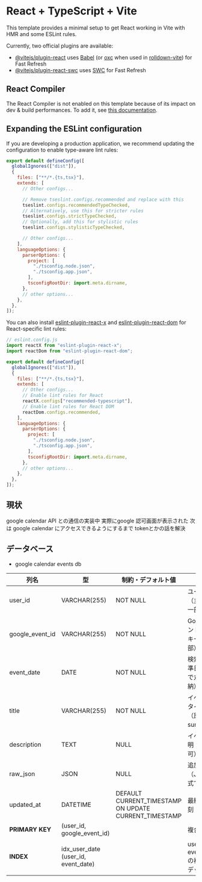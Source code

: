 # React + TypeScript + Vite

This template provides a minimal setup to get React working in Vite with HMR and some ESLint rules.

Currently, two official plugins are available:

- [@vitejs/plugin-react](https://github.com/vitejs/vite-plugin-react/blob/main/packages/plugin-react) uses [Babel](https://babeljs.io/) (or [oxc](https://oxc.rs) when used in [rolldown-vite](https://vite.dev/guide/rolldown)) for Fast Refresh
- [@vitejs/plugin-react-swc](https://github.com/vitejs/vite-plugin-react/blob/main/packages/plugin-react-swc) uses [SWC](https://swc.rs/) for Fast Refresh

## React Compiler

The React Compiler is not enabled on this template because of its impact on dev & build performances. To add it, see [this documentation](https://react.dev/learn/react-compiler/installation).

## Expanding the ESLint configuration

If you are developing a production application, we recommend updating the configuration to enable type-aware lint rules:

```js
export default defineConfig([
  globalIgnores(["dist"]),
  {
    files: ["**/*.{ts,tsx}"],
    extends: [
      // Other configs...

      // Remove tseslint.configs.recommended and replace with this
      tseslint.configs.recommendedTypeChecked,
      // Alternatively, use this for stricter rules
      tseslint.configs.strictTypeChecked,
      // Optionally, add this for stylistic rules
      tseslint.configs.stylisticTypeChecked,

      // Other configs...
    ],
    languageOptions: {
      parserOptions: {
        project: [
          "./tsconfig.node.json",
          "./tsconfig.app.json",
        ],
        tsconfigRootDir: import.meta.dirname,
      },
      // other options...
    },
  },
]);
```

You can also install [eslint-plugin-react-x](https://github.com/Rel1cx/eslint-react/tree/main/packages/plugins/eslint-plugin-react-x) and [eslint-plugin-react-dom](https://github.com/Rel1cx/eslint-react/tree/main/packages/plugins/eslint-plugin-react-dom) for React-specific lint rules:

```js
// eslint.config.js
import reactX from "eslint-plugin-react-x";
import reactDom from "eslint-plugin-react-dom";

export default defineConfig([
  globalIgnores(["dist"]),
  {
    files: ["**/*.{ts,tsx}"],
    extends: [
      // Other configs...
      // Enable lint rules for React
      reactX.configs["recommended-typescript"],
      // Enable lint rules for React DOM
      reactDom.configs.recommended,
    ],
    languageOptions: {
      parserOptions: {
        project: [
          "./tsconfig.node.json",
          "./tsconfig.app.json",
        ],
        tsconfigRootDir: import.meta.dirname,
      },
      // other options...
    },
  },
]);
```

## 現状

google calendar API との通信の実装中
実際にgoogle 認可画面が表示された
次は
google calendar にアクセスできるようにするまで
tokenとかの話を解決

## データベース

- google calendar events db


| 列名             | 型              | 制約・デフォルト値                                     | 説明 |
|------------------|-----------------|--------------------------------------------------------|------|
| user_id          | VARCHAR(255)    | NOT NULL                                               | ユーザーID（主キーの一部） |
| google_event_id  | VARCHAR(255)    | NOT NULL                                               | GoogleイベントID（主キーの一部） |
| event_date       | DATE            | NOT NULL                                               | 検索用の基準日（JSTで丸めて格納） |
| title            | VARCHAR(255)    | NOT NULL                                               | イベントのタイトル（原則 summary） |
| description      | TEXT            | NULL                                                   | イベント説明（空でも可） |
| raw_json         | JSON            | NULL                                                   | 追加情報（JSON形式で格納） |
| updated_at       | DATETIME        | DEFAULT CURRENT_TIMESTAMP ON UPDATE CURRENT_TIMESTAMP  | 最終更新時刻 |
| **PRIMARY KEY**  | (user_id, google_event_id) |                                             | 複合主キー |
| **INDEX**        | idx_user_date (user_id, event_date) |                                    | user_id と event_date の複合インデックス |
